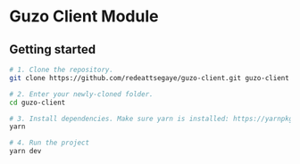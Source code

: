 # Guzo Client Module

## Getting started

```bash
# 1. Clone the repository.
git clone https://github.com/redeattsegaye/guzo-client.git guzo-client

# 2. Enter your newly-cloned folder.
cd guzo-client

# 3. Install dependencies. Make sure yarn is installed: https://yarnpkg.com/lang/en/docs/install
yarn

# 4. Run the project
yarn dev
```
